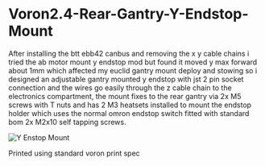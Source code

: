 # Voron2.4-Rear-Gantry-Y-Endstop-Mount

After installing the btt ebb42 canbus and removing the x y cable chains i tried the ab motor mount y endstop mod but found it moved y max forward about 1mm which affected my euclid gantry mount deploy and stowing so i designed an adjustable gantry mounted y endstop with jst 2 pin socket connection and the wires go easily through the z cable chain to the electronics compartment, the mount fixes to the rear gantry via 2x M5 screws with T nuts and has 2 M3 heatsets installed to mount the endstop holder which uses the normal omron endstop switch fitted with standard bom 2x M2x10 self tapping screws.

![Y Enstop Mount](https://user-images.githubusercontent.com/75168416/178101774-e7498f05-eade-476c-8549-68c3036049d7.jpg)

Printed using standard voron print spec
